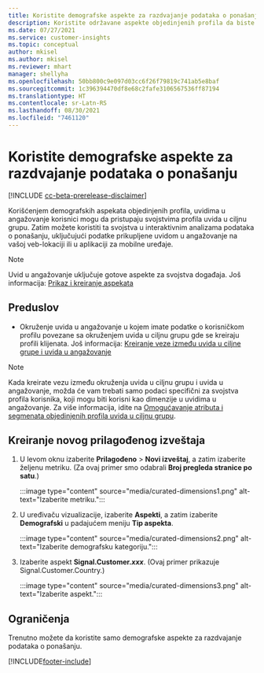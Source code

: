 ```yaml
---
title: Koristite demografske aspekte za razdvajanje podataka o ponašanju (održavani aspekti)
description: Koristite održavane aspekte objedinjenih profila da biste omogućili svojstva profila klijenta uvida u ciljnu grupu.
ms.date: 07/27/2021
ms.service: customer-insights
ms.topic: conceptual
author: mkisel
ms.author: mkisel
ms.reviewer: mhart
manager: shellyha
ms.openlocfilehash: 50bb800c9e097d03cc6f26f79819c741ab5e8baf
ms.sourcegitcommit: 1c396394470df8e68c2fafe3106567536ff87194
ms.translationtype: HT
ms.contentlocale: sr-Latn-RS
ms.lasthandoff: 08/30/2021
ms.locfileid: "7461120"
---
```

# <a name="use-demographic-dimensions-for-splitting-behavioral-data"></a>Koristite demografske aspekte za razdvajanje podataka o ponašanju

[!INCLUDE [cc-beta-prerelease-disclaimer](includes/cc-beta-prerelease-disclaimer.md)]

Korišćenjem demografskih aspekata objedinjenih profila, uvidima u angažovanje korisnici mogu da pristupaju svojstvima profila uvida u ciljnu grupu. Zatim možete koristiti ta svojstva u interaktivnim analizama podataka o ponašanju, uključujući podatke prikupljene uvidom u angažovanje na vašoj veb-lokaciji ili u aplikaciji za mobilne uređaje.

>[!NOTE]
> Uvid u angažovanje uključuje gotove aspekte za svojstva događaja. Još informacija: [Prikaz i kreiranje aspekata](dimensions.md)

## <a name="prerequisite"></a>Preduslov

- Okruženje uvida u angažovanje u kojem imate podatke o korisničkom profilu povezane sa okruženjem uvida u ciljnu grupu gde se kreiraju profili klijenata. Još informacija: [Kreiranje veze između uvida u ciljne grupe i uvida u angažovanje](integrate-audience-insights-engagement-insights.md)

> [!NOTE]
> Kada kreirate vezu između okruženja uvida u ciljnu grupu i uvida u angažovanje, možda će vam trebati samo podaci specifični za svojstva profila korisnika, koji mogu biti korisni kao dimenzije u uvidima u angažovanje. Za više informacija, idite na [Omogućavanje atributa i segmenata objedinjenih profila uvida u ciljnu grupu](integrate-audience-insights-engagement-insights.md#enable-audience-insights-unified-profiles-attributes-and-segments).<!--note from editor: Suggested. -->

## <a name="create-a-new-custom-report"></a>Kreiranje novog prilagođenog izveštaja

1. U levom oknu izaberite **Prilagođeno** > **Novi izveštaj**, a zatim izaberite željenu metriku. (Za ovaj primer smo odabrali **Broj pregleda stranice po satu**.)

    :::image type="content" source="media/curated-dimensions1.png" alt-text="Izaberite metriku.":::

2. U uređivaču vizualizacije, izaberite **Aspekti**, a zatim izaberite **Demografski** u padajućem meniju **Tip aspekta**.

    :::image type="content" source="media/curated-dimensions2.png" alt-text="Izaberite demografsku kategoriju.":::

3. Izaberite aspekt **Signal.Customer.*xxx***. (Ovaj primer prikazuje Signal.Customer.Country.)

    :::image type="content" source="media/curated-dimensions3.png" alt-text="Izaberite aspekt.":::
  
## <a name="limitations"></a>Ograničenja

Trenutno možete da koristite samo demografske aspekte za razdvajanje podataka o ponašanju.


[!INCLUDE[footer-include](../includes/footer-banner.md)]
